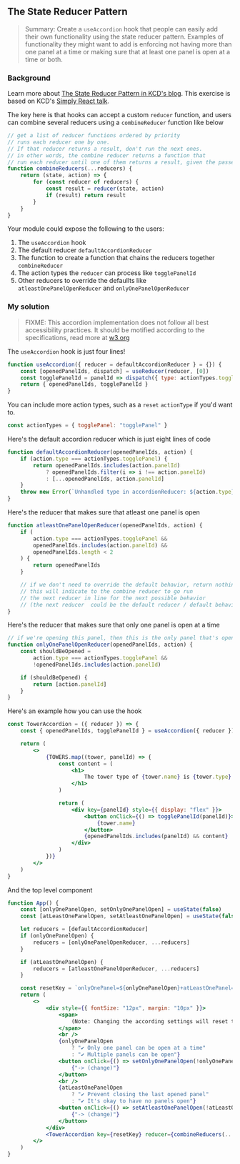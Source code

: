 ## The State Reducer Pattern

> Summary: Create a `useAccordion` hook that people can easily add their own functionality using the state reducer pattern. Examples of functionality they might want to add is enforcing not having more than one panel at a time or making sure that at least one panel is open at a time or both.

### Background

Learn more about [The State Reducer Pattern in KCD's blog](https://kentcdodds.com/blog/the-state-reducer-pattern-with-react-hooks).
This exercise is based on KCD's [Simply React talk](https://github.com/kentcdodds/simply-react).

The key here is that hooks can accept a custom `reducer` function, and users can combine several reducers using a `combineReducer` function like below

```js
// get a list of reducer functions ordered by priority
// runs each reducer one by one.
// If that reducer returns a result, don't run the next ones.
// in other words, the combine reducer returns a function that
// run each reducer until one of them returns a result, given the passed state and action
function combineReducers(...reducers) {
    return (state, action) => {
        for (const reducer of reducers) {
            const result = reducer(state, action)
            if (result) return result
        }
    }
}
```

Your module could expose the following to the users:

1. The `useAccordion` hook
2. The default reducer `defaultAccordionReducer`
3. The function to create a function that chains the reducers together `combineReducer`
4. The action types the `reducer` can process like `togglePanelId`
5. Other reducers to override the defaullts like ` atleastOnePanelOpenReducer` and `onlyOnePanelOpenReducer`

### My solution

> FIXME: This accordion implementation does not follow all best accessibility practices. It should be motified according to the specifications, read more at [w3.org](https://www.w3.org/TR/wai-aria-practices-1.1/examples/accordion/accordion.html)

The `useAccordion` hook is just four lines!

```js
function useAccordion({ reducer = defaultAccordionReducer } = {}) {
    const [openedPanelIds, dispatch] = useReducer(reducer, [0])
    const togglePanelId = panelId => dispatch({ type: actionTypes.togglePanel, panelId })
    return { openedPanelIds, togglePanelId }
}
```

You can include more action types, such as a `reset` `actionType` if you'd want to.

```js
const actionTypes = { togglePanel: "togglePanel" }
```

Here's the default accordion reducer which is just eight lines of code

```js
function defaultAccordionReducer(openedPanelIds, action) {
    if (action.type === actionTypes.togglePanel) {
        return openedPanelIds.includes(action.panelId)
            ? openedPanelIds.filter(i => i !== action.panelId)
            : [...openedPanelIds, action.panelId]
    }
    throw new Error(`Unhandled type in accordionReducer: ${action.type}`)
}
```

Here's the reducer that makes sure that atleast one panel is open

```js
function atleastOnePanelOpenReducer(openedPanelIds, action) {
    if (
        action.type === actionTypes.togglePanel &&
        openedPanelIds.includes(action.panelId) &&
        openedPanelIds.length < 2
    ) {
        return openedPanelIds
    }

    // if we don't need to override the default behavior, return nothing
    // this will indicate to the combine reducer to go run
    // the next reducer in line for the next possible behavior
    // (the next reducer  could be the default reducer / default behavior)
}
```

Here's the reducer that makes sure that only one panel is open at a time

```js
// if we're opening this panel, then this is the only panel that's open
function onlyOnePanelOpenReducer(openedPanelIds, action) {
    const shouldBeOpened =
        action.type === actionTypes.togglePanel &&
        !openedPanelIds.includes(action.panelId)

    if (shouldBeOpened) {
        return [action.panelId]
    }
}
```

Here's an example how you can use the hook

```jsx
const TowerAccordion = ({ reducer }) => {
    const { openedPanelIds, togglePanelId } = useAccordion({ reducer })

    return (
        <>
            {TOWERS.map((tower, panelId) => {
                const content = (
                    <h1>
                        The tower type of {tower.name} is {tower.type}
                    </h1>
                )

                return (
                    <div key={panelId} style={{ display: "flex" }}>
                        <button onClick={() => togglePanelId(panelId)}>
                            {tower.name}
                        </button>
                        {openedPanelIds.includes(panelId) && content}
                    </div>
                )
            })}
        </>
    )
}
```

And the top level component

```jsx
function App() {
    const [onlyOnePanelOpen, setOnlyOnePanelOpen] = useState(false)
    const [atLeastOnePanelOpen, setAtleastOnePanelOpen] = useState(false)

    let reducers = [defaultAccordionReducer]
    if (onlyOnePanelOpen) {
        reducers = [onlyOnePanelOpenReducer, ...reducers]
    }

    if (atLeastOnePanelOpen) {
        reducers = [atleastOnePanelOpenReducer, ...reducers]
    }

    const resetKey = `onlyOnePanel=${onlyOnePanelOpen}+atLeastOnePanel=${atLeastOnePanelOpen}`
    return (
        <>
            <div style={{ fontSize: "12px", margin: "10px" }}>
                <span>
                    (Note: Changing the according settings will reset the accordion state)
                </span>
                <br />
                {onlyOnePanelOpen
                    ? "✔ Only one panel can be open at a time"
                    : "✔ Multiple panels can be open"}
                <button onClick={() => setOnlyOnePanelOpen(!onlyOnePanelOpen)}>
                    {"-> (change)"}
                </button>
                <br />
                {atLeastOnePanelOpen
                    ? "✔ Prevent closing the last opened panel"
                    : "✔ It's okay to have no panels open"}
                <button onClick={() => setAtleastOnePanelOpen(!atLeastOnePanelOpen)}>
                    {"-> (change)"}
                </button>
            </div>
            <TowerAccordion key={resetKey} reducer={combineReducers(...reducers)} />
        </>
    )
}
```
